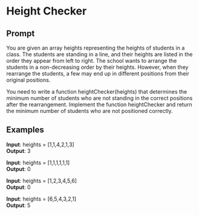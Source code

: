 # Height Checker

## Prompt

You are given an array heights representing the heights of students in a class. The students are standing in a line, and their heights are listed in the order they appear from left to right. The school wants to arrange the students in a non-decreasing order by their heights. However, when they rearrange the students, a few may end up in different positions from their original positions.

You need to write a function heightChecker(heights) that determines the minimum number of students who are not standing in the correct positions after the rearrangement. Implement the function heightChecker and return the minimum number of students who are not positioned correctly.


## Examples

<strong>Input</strong>: heights = [1,1,4,2,1,3]<br/>
<strong>Output</strong>: 3

<strong>Input</strong>: heights = [1,1,1,1,1,1]<br/>
<strong>Output</strong>: 0

<strong>Input</strong>: heights = [1,2,3,4,5,6]<br/>
<strong>Output</strong>: 0

<strong>Input</strong>: heights = [6,5,4,3,2,1]<br/>
<strong>Output</strong>: 5
